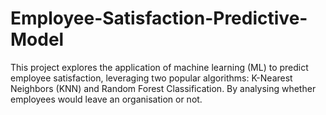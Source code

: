 # Employee-Satisfaction-Predictive-Model
This project explores the application of machine learning (ML) to predict employee satisfaction, leveraging two popular algorithms: K-Nearest Neighbors (KNN) and Random Forest Classification. By analysing whether employees would leave an organisation or not.
